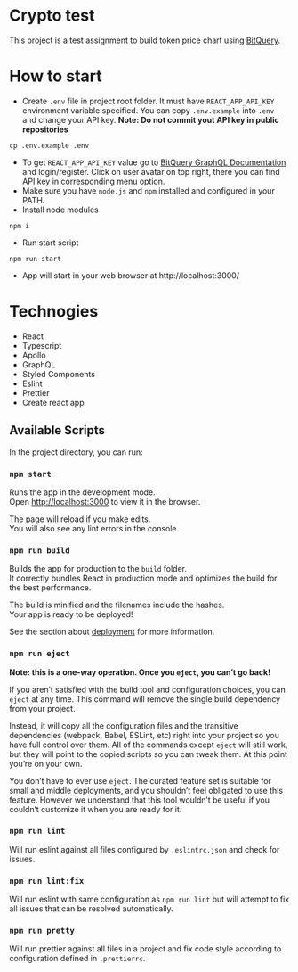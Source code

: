 # Crypto test

This project is a test assignment to build token price chart using [BitQuery](https://bitquery.io/).

# How to start

- Create `.env` file in project root folder. It must have `REACT_APP_API_KEY` environment variable specified. You can copy `.env.example` into `.env` and change your API key.
  **Note: Do not commit yout API key in public repositories**

```
cp .env.example .env
```

- To get `REACT_APP_API_KEY` value go to [BitQuery GraphQL Documentation](https://graphql.bitquery.io/) and login/register. Click on user avatar on top right, there you can find API key in corresponding menu option.
- Make sure you have `node.js` and `npm` installed and configured in your PATH.
- Install node modules

```
npm i
```

- Run start script

```
npm run start
```

- App will start in your web browser at http://localhost:3000/

# Technogies

- React
- Typescript
- Apollo
- GraphQL
- Styled Components
- Eslint
- Prettier
- Create react app

## Available Scripts

In the project directory, you can run:

### `npm start`

Runs the app in the development mode.\
Open [http://localhost:3000](http://localhost:3000) to view it in the browser.

The page will reload if you make edits.\
You will also see any lint errors in the console.

### `npm run build`

Builds the app for production to the `build` folder.\
It correctly bundles React in production mode and optimizes the build for the best performance.

The build is minified and the filenames include the hashes.\
Your app is ready to be deployed!

See the section about [deployment](https://facebook.github.io/create-react-app/docs/deployment) for more information.

### `npm run eject`

**Note: this is a one-way operation. Once you `eject`, you can’t go back!**

If you aren’t satisfied with the build tool and configuration choices, you can `eject` at any time. This command will remove the single build dependency from your project.

Instead, it will copy all the configuration files and the transitive dependencies (webpack, Babel, ESLint, etc) right into your project so you have full control over them. All of the commands except `eject` will still work, but they will point to the copied scripts so you can tweak them. At this point you’re on your own.

You don’t have to ever use `eject`. The curated feature set is suitable for small and middle deployments, and you shouldn’t feel obligated to use this feature. However we understand that this tool wouldn’t be useful if you couldn’t customize it when you are ready for it.

### `npm run lint`

Will run eslint against all files configured by `.eslintrc.json` and check for issues.

### `npm run lint:fix`

Will run eslint with same configuration as `npm run lint` but will attempt to fix all issues that can be resolved automatically.

### `npm run pretty`

Will run prettier against all files in a project and fix code style according to configuration defined in `.prettierrc`.
